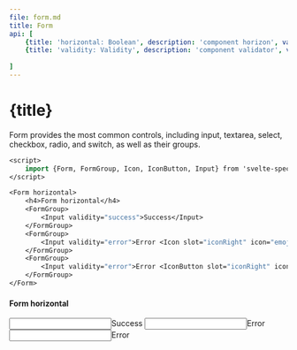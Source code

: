 ```yaml
---
file: form.md
title: Form
api: [
	{title: 'horizontal: Boolean', description: 'component horizon', variables: ' true | false'},
	{title: 'validity: Validity', description: 'component validator', variables: ' success | error'},
    
]
---
```


<script>
    import {Form, FormGroup, Icon, IconButton, Input} from '$lib'
</script>

# {title}

Form provides the most common controls, including input, textarea, select, checkbox, radio, and switch, as well as their groups.

```sv
<script>
    import {Form, FormGroup, Icon, IconButton, Input} from 'svelte-spectre'
</script>

<Form horizontal>
    <h4>Form horizontal</h4>
    <FormGroup>
        <Input validity="success">Success</Input>
    </FormGroup>
    <FormGroup>
        <Input validity="error">Error <Icon slot="iconRight" icon="emoji" /></Input>
    </FormGroup>
    <FormGroup>
        <Input validity="error">Error <IconButton slot="iconRight" icon="emoji" /></Input>
    </FormGroup>
</Form>
```

<Form horizontal>
    <h4>Form horizontal</h4>
    <FormGroup>
        <Input validity="success">Success</Input>
    </FormGroup>
    <FormGroup>
        <Input validity="error">Error <Icon slot="iconRight" icon="emoji" /></Input>
    </FormGroup>
    <FormGroup>
        <Input validity="error">Error <IconButton slot="iconRight" icon="emoji" /></Input>
    </FormGroup>
</Form>
